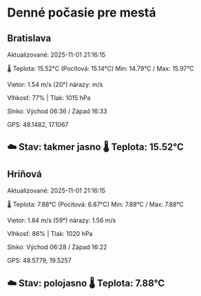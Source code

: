 ﻿# Denné počasie pre mestá

## Bratislava
Aktualizované: 2025-11-01 21:16:15

🌡️ Teplota: 15.52°C 
(Pocitová: 15.14°C)
Min: 14.79°C / Max: 15.97°C

Vietor: 1.54 m/s    (20°) 
nárazy:  m/s

Vlhkosť: 77% | Tlak: 1015 hPa

Slnko: Východ 06:36 / Západ 16:33

GPS: 48.1482, 17.1067

☁️ Stav: takmer jasno        🌡️ Teplota: 15.52°C
---

## Hriňová
Aktualizované: 2025-11-01 21:16:15

🌡️ Teplota: 7.88°C 
(Pocitová: 6.87°C)
Min: 7.88°C / Max: 7.88°C

Vietor: 1.84 m/s (59°)
nárazy: 1.56 m/s

Vlhkosť: 86% | Tlak: 1020 hPa

Slnko: Východ 06:28 / Západ 16:22

GPS: 48.5779, 19.5257

☁️ Stav: polojasno        🌡️ Teplota: 7.88°C
---
